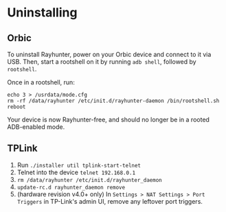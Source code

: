 # Uninstalling

## Orbic

To uninstall Rayhunter, power on your Orbic device and connect to it via USB. Then, start a rootshell on it by running `adb shell`, followed by `rootshell`.

Once in a rootshell, run:

```shell
echo 3 > /usrdata/mode.cfg
rm -rf /data/rayhunter /etc/init.d/rayhunter-daemon /bin/rootshell.sh
reboot
```

Your device is now Rayhunter-free, and should no longer be in a rooted ADB-enabled mode.

## TPLink

1. Run `./installer util tplink-start-telnet`
2. Telnet into the device `telnet 192.168.0.1`
3. `rm /data/rayhunter /etc/init.d/rayhunter_daemon`
4. `update-rc.d rayhunter_daemon remove`
5. (hardware revision v4.0+ only) In `Settings > NAT Settings > Port Triggers` in TP-Link's admin UI, remove any leftover port triggers.

